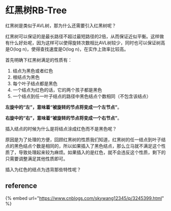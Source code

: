 # 红黑树RB-Tree

红黑树是类似于AVL树，那为什么还需要引入红黑树呢？

红黑树可以保证的是最长路径不超过最短路径的2倍，从而保证近似平衡。这样做有什么好处呢，因为这样可以使得旋转次数相比AVL树较少，同时也可以保证树高是O\(log n\)，使得查找速度是O\(log n\)，在实作上效率比较高。

首先明确下红黑树满足的性质有：

1. 结点为黑色或者红色
2. 根结点为黑色
3. 每个叶子结点都是黑色
4. 一个结点为红色的话，它的两个孩子都是黑色
5. 一个结点到任一叶子结点的路径中黑色结点个数相同（不包含该结点）



 **左旋中的“左”，意味着“被旋转的节点将变成一个左节点”**。

 **右旋中的“右”，意味着“被旋转的节点将变成一个右节点”**。



插入结点的时候为什么是将结点涂成红色而不是黑色呢？

原因是为了处理的方便，回顾红黑树的性质我们知道，红黑树的任一结点到叶子结点的黑色结点个数是相同的，所以如果插入了黑色结点，那么立马就不满足这个性质了，导致处理起来较为麻烦。如果插入的是红色，就不会违反这个性质，剩下的只需要调整满足其他性质即可。

插入为红色的结点为违背那些特性呢？





## reference

{% embed url="https://www.cnblogs.com/skywang12345/p/3245399.html" %}



